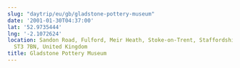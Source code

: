 ```yaml
---
slug: "daytrip/eu/gb/gladstone-pottery-museum"
date: '2001-01-30T04:37:00'
lat: '52.9735444'
lng: '-2.1072624'
location: Sandon Road, Fulford, Meir Heath, Stoke-on-Trent, Staffordshire, England,
  ST3 7BN, United Kingdom
title: Gladstone Pottery Museum
---
```



